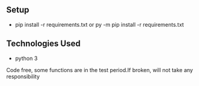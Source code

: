 ## Setup
* pip install -r requirements.txt or py -m  pip install -r requirements.txt

## Technologies Used
- python 3

Code free, some functions are in the test period.If broken, will not take any responsibility